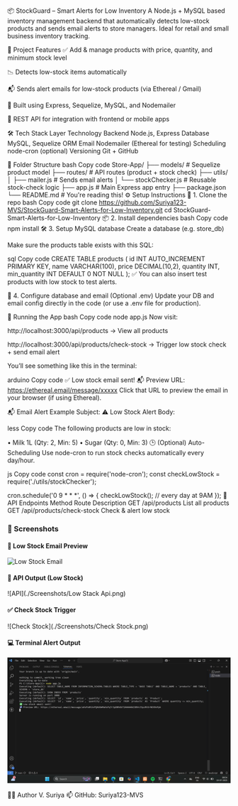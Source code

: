 📦 StockGuard – Smart Alerts for Low Inventory
A Node.js + MySQL based inventory management backend that automatically detects low-stock products and sends email alerts to store managers. Ideal for retail and small business inventory tracking.

🚀 Project Features
✅ Add & manage products with price, quantity, and minimum stock level

📉 Detects low-stock items automatically

📬 Sends alert emails for low-stock products (via Ethereal / Gmail)

🧩 Built using Express, Sequelize, MySQL, and Nodemailer

🔌 REST API for integration with frontend or mobile apps

🛠️ Tech Stack
Layer	Technology
Backend	Node.js, Express
Database	MySQL, Sequelize ORM
Email	Nodemailer (Ethereal for testing)
Scheduling	node-cron (optional)
Versioning	Git + GitHub

📁 Folder Structure
bash
Copy code
Store-App/
├── models/             # Sequelize product model
├── routes/             # API routes (product + stock check)
├── utils/
│   ├── mailer.js       # Sends email alerts
│   └── stockChecker.js # Reusable stock-check logic
├── app.js              # Main Express app entry
├── package.json
└── README.md           # You're reading this!
⚙️ Setup Instructions
📌 1. Clone the repo
bash
Copy code
git clone https://github.com/Suriya123-MVS/StockGuard-Smart-Alerts-for-Low-Inventory.git
cd StockGuard-Smart-Alerts-for-Low-Inventory
📦 2. Install dependencies
bash
Copy code
npm install
🛠️ 3. Setup MySQL database
Create a database (e.g. store_db)

Make sure the products table exists with this SQL:

sql
Copy code
CREATE TABLE products (
  id INT AUTO_INCREMENT PRIMARY KEY,
  name VARCHAR(100),
  price DECIMAL(10,2),
  quantity INT,
  min_quantity INT DEFAULT 0 NOT NULL
);
✅ You can also insert test products with low stock to test alerts.

🧠 4. Configure database and email (Optional .env)
Update your DB and email config directly in the code (or use a .env file for production).

🚀 Running the App
bash
Copy code
node app.js
Now visit:

http://localhost:3000/api/products → View all products

http://localhost:3000/api/products/check-stock → Trigger low stock check + send email alert

You’ll see something like this in the terminal:

arduino
Copy code
✅ Low stock email sent!
📬 Preview URL: https://ethereal.email/message/xxxxx
Click that URL to preview the email in your browser (if using Ethereal).

📬 Email Alert Example
Subject: ⚠️ Low Stock Alert
Body:

less
Copy code
The following products are low in stock:

• Milk 1L (Qty: 2, Min: 5)
• Sugar (Qty: 0, Min: 3)
🕒 (Optional) Auto-Scheduling
Use node-cron to run stock checks automatically every day/hour.

js
Copy code
const cron = require('node-cron');
const checkLowStock = require('./utils/stockChecker');

cron.schedule('0 9 * * *', () => {
  checkLowStock(); // every day at 9AM
});
🧪 API Endpoints
Method	Route	Description
GET	/api/products	List all products
GET	/api/products/check-stock	Check & alert low stock

### 📸 Screenshots

#### 🔔 Low Stock Email Preview
![Low Stock Email](./Screenshots/low-stock-preview.png)

#### 🧪 API Output (Low Stock)
![API](./Screenshots/Low Stack Api.png)

#### ✅ Check Stock Trigger
![Check Stock](./Screenshots/Check Stock.png)

#### 💻 Terminal Alert Output
![Terminal](./Screenshots/Terminal.png)


👨‍💻 Author
V. Suriya
📫 GitHub: Suriya123-MVS
